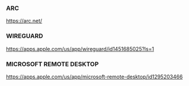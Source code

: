 ### ARC
https://arc.net/

### WIREGUARD
https://apps.apple.com/us/app/wireguard/id1451685025?ls=1

### MICROSOFT REMOTE DESKTOP
https://apps.apple.com/us/app/microsoft-remote-desktop/id1295203466
